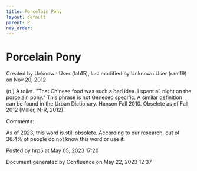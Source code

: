 ```yaml
---
title: Porcelain Pony
layout: default
parent: P
nav_order:
---
```


# Porcelain Pony

Created by  Unknown User (lah15), last modified by  Unknown User (ram19) on Nov 20, 2012

(n.) A toilet. &quot;That Chinese food was such a bad idea. I spent all night on the porcelain pony.&quot; This phrase is not Geneseo specific. A similar definition can be found in the Urban Dictionary. Hanson Fall 2010. Obselete as of Fall 2012 (Miller, N-R, 2012).

Comments:

As of 2023, this word is still obsolete. According to our research, out of 36.4% of people do not know this word or use it. 

Posted by hrp5 at May 05, 2023 17:20

Document generated by Confluence on May 22, 2023 12:37


